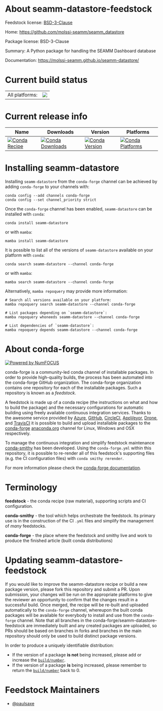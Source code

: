 About seamm-datastore-feedstock
===============================

Feedstock license: [BSD-3-Clause](https://github.com/conda-forge/seamm-datastore-feedstock/blob/main/LICENSE.txt)

Home: https://github.com/molssi-seamm/seamm_datastore

Package license: BSD-3-Clause

Summary: A Python package for handling the SEAMM Dashboard database

Documentation: https://molssi-seamm.github.io/seamm-datastore/

Current build status
====================


<table><tr><td>All platforms:</td>
    <td>
      <a href="https://dev.azure.com/conda-forge/feedstock-builds/_build/latest?definitionId=14610&branchName=main">
        <img src="https://dev.azure.com/conda-forge/feedstock-builds/_apis/build/status/seamm-datastore-feedstock?branchName=main">
      </a>
    </td>
  </tr>
</table>

Current release info
====================

| Name | Downloads | Version | Platforms |
| --- | --- | --- | --- |
| [![Conda Recipe](https://img.shields.io/badge/recipe-seamm--datastore-green.svg)](https://anaconda.org/conda-forge/seamm-datastore) | [![Conda Downloads](https://img.shields.io/conda/dn/conda-forge/seamm-datastore.svg)](https://anaconda.org/conda-forge/seamm-datastore) | [![Conda Version](https://img.shields.io/conda/vn/conda-forge/seamm-datastore.svg)](https://anaconda.org/conda-forge/seamm-datastore) | [![Conda Platforms](https://img.shields.io/conda/pn/conda-forge/seamm-datastore.svg)](https://anaconda.org/conda-forge/seamm-datastore) |

Installing seamm-datastore
==========================

Installing `seamm-datastore` from the `conda-forge` channel can be achieved by adding `conda-forge` to your channels with:

```
conda config --add channels conda-forge
conda config --set channel_priority strict
```

Once the `conda-forge` channel has been enabled, `seamm-datastore` can be installed with `conda`:

```
conda install seamm-datastore
```

or with `mamba`:

```
mamba install seamm-datastore
```

It is possible to list all of the versions of `seamm-datastore` available on your platform with `conda`:

```
conda search seamm-datastore --channel conda-forge
```

or with `mamba`:

```
mamba search seamm-datastore --channel conda-forge
```

Alternatively, `mamba repoquery` may provide more information:

```
# Search all versions available on your platform:
mamba repoquery search seamm-datastore --channel conda-forge

# List packages depending on `seamm-datastore`:
mamba repoquery whoneeds seamm-datastore --channel conda-forge

# List dependencies of `seamm-datastore`:
mamba repoquery depends seamm-datastore --channel conda-forge
```


About conda-forge
=================

[![Powered by
NumFOCUS](https://img.shields.io/badge/powered%20by-NumFOCUS-orange.svg?style=flat&colorA=E1523D&colorB=007D8A)](https://numfocus.org)

conda-forge is a community-led conda channel of installable packages.
In order to provide high-quality builds, the process has been automated into the
conda-forge GitHub organization. The conda-forge organization contains one repository
for each of the installable packages. Such a repository is known as a *feedstock*.

A feedstock is made up of a conda recipe (the instructions on what and how to build
the package) and the necessary configurations for automatic building using freely
available continuous integration services. Thanks to the awesome service provided by
[Azure](https://azure.microsoft.com/en-us/services/devops/), [GitHub](https://github.com/),
[CircleCI](https://circleci.com/), [AppVeyor](https://www.appveyor.com/),
[Drone](https://cloud.drone.io/welcome), and [TravisCI](https://travis-ci.com/)
it is possible to build and upload installable packages to the
[conda-forge](https://anaconda.org/conda-forge) [anaconda.org](https://anaconda.org/)
channel for Linux, Windows and OSX respectively.

To manage the continuous integration and simplify feedstock maintenance
[conda-smithy](https://github.com/conda-forge/conda-smithy) has been developed.
Using the ``conda-forge.yml`` within this repository, it is possible to re-render all of
this feedstock's supporting files (e.g. the CI configuration files) with ``conda smithy rerender``.

For more information please check the [conda-forge documentation](https://conda-forge.org/docs/).

Terminology
===========

**feedstock** - the conda recipe (raw material), supporting scripts and CI configuration.

**conda-smithy** - the tool which helps orchestrate the feedstock.
                   Its primary use is in the construction of the CI ``.yml`` files
                   and simplify the management of *many* feedstocks.

**conda-forge** - the place where the feedstock and smithy live and work to
                  produce the finished article (built conda distributions)


Updating seamm-datastore-feedstock
==================================

If you would like to improve the seamm-datastore recipe or build a new
package version, please fork this repository and submit a PR. Upon submission,
your changes will be run on the appropriate platforms to give the reviewer an
opportunity to confirm that the changes result in a successful build. Once
merged, the recipe will be re-built and uploaded automatically to the
`conda-forge` channel, whereupon the built conda packages will be available for
everybody to install and use from the `conda-forge` channel.
Note that all branches in the conda-forge/seamm-datastore-feedstock are
immediately built and any created packages are uploaded, so PRs should be based
on branches in forks and branches in the main repository should only be used to
build distinct package versions.

In order to produce a uniquely identifiable distribution:
 * If the version of a package **is not** being increased, please add or increase
   the [``build/number``](https://docs.conda.io/projects/conda-build/en/latest/resources/define-metadata.html#build-number-and-string).
 * If the version of a package **is** being increased, please remember to return
   the [``build/number``](https://docs.conda.io/projects/conda-build/en/latest/resources/define-metadata.html#build-number-and-string)
   back to 0.

Feedstock Maintainers
=====================

* [@paulsaxe](https://github.com/paulsaxe/)

